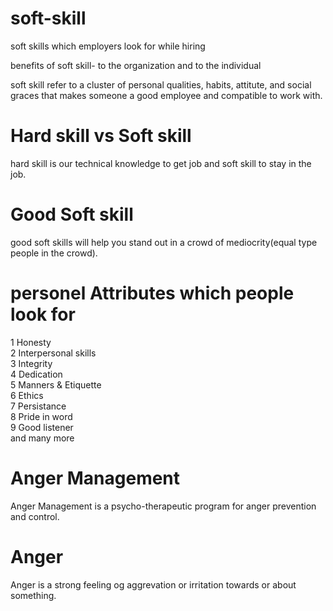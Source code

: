 # soft-skill

soft skills which employers look for while hiring

benefits of soft skill- to the organization and to the individual
</br>

soft skill refer to a cluster of personal qualities, habits, attitute, and
social graces that makes someone a good employee and compatible to work with.

# Hard skill vs Soft skill

hard skill is our technical knowledge to get job 
and soft skill to stay in the job.

# Good Soft skill

good soft skills will help you stand out in a crowd of mediocrity(equal type people in the crowd).

# personel Attributes which people look for
1 Honesty
</br>
2 Interpersonal skills
</br>
3 Integrity
</br>
4 Dedication
</br>
5 Manners & Etiquette
</br>
6 Ethics
</br>
7 Persistance
</br>
8 Pride in word
</br>
9 Good listener
</br>
and many more

# Anger Management
Anger Management is a psycho-therapeutic program for anger prevention and control.

# Anger
Anger is a strong feeling og aggrevation or irritation towards or about something.

